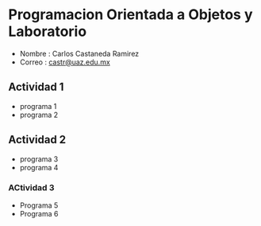 # Programacion Orientada a Objetos y Laboratorio

- Nombre : Carlos Castaneda Ramirez
- Correo : castr@uaz.edu.mx

## Actividad 1
- programa 1
- programa 2

## Actividad 2
- programa 3
- programa 4

### ACtividad 3
- Programa 5
- Programa 6